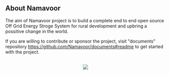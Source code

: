 ## About Namavoor

The aim of Namavoor project is to build a complete end to end open source Off Grid Energy Stroge System for rural development and upbring a possitive change in the world. 

If you are willing to contribute or sponsor the project, visit "documents" repository https://github.com/Namavoor/documents#readme to get started with the project.    
&nbsp;
<p align="center">
<img src="https://github.com/Namavoor/.github/assets/109693291/12143671-8ca0-4850-931d-ce0dd78ceaa2"/>
</p>
